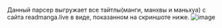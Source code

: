 Данный парсер выгружает все тайтлы(манги, манхвы и маньхуа) с сайта readmanga.live в виде, показанном на скриншоте ниже.
![image](https://user-images.githubusercontent.com/106984610/236444917-f56eaf1c-ceb2-443d-a3d5-3d98b76724c1.png)
